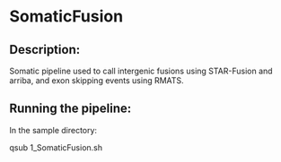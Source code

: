 # SomaticFusion

## Description:

Somatic pipeline used to call intergenic fusions using STAR-Fusion and arriba, and exon skipping events using RMATS.



## Running the pipeline:

In the sample directory:

qsub 1_SomaticFusion.sh
